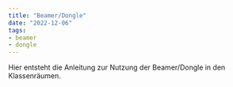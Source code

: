 ```yaml
---
title: "Beamer/Dongle"
date: "2022-12-06"
tags:
- beamer
- dongle
---
```

Hier entsteht die Anleitung zur Nutzung der Beamer/Dongle in den Klassenräumen.